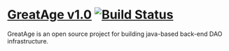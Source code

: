 # [GreatAge v1.0](http://sody.github.io/greatage) [![Build Status](https://travis-ci.org/sody/greatage.png)](https://travis-ci.org/sody/greatage)

GreatAge is an open source project for building java-based back-end DAO infrastructure.